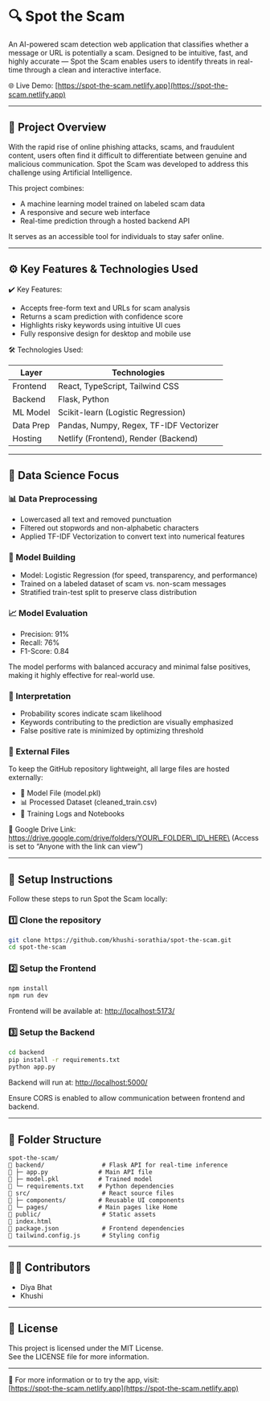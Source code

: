 # 🔍 Spot the Scam

An AI-powered scam detection web application that classifies whether a message or URL is potentially a scam. Designed to be intuitive, fast, and highly accurate — Spot the Scam enables users to identify threats in real-time through a clean and interactive interface.

🌐 Live Demo: [https://spot-the-scam.netlify.app](https://spot-the-scam.netlify.app)

---

## 📘 Project Overview

With the rapid rise of online phishing attacks, scams, and fraudulent content, users often find it difficult to differentiate between genuine and malicious communication. Spot the Scam was developed to address this challenge using Artificial Intelligence.

This project combines:

- A machine learning model trained on labeled scam data
- A responsive and secure web interface
- Real-time prediction through a hosted backend API

It serves as an accessible tool for individuals to stay safer online.

---

## ⚙️ Key Features & Technologies Used

✔️ Key Features:

- Accepts free-form text and URLs for scam analysis
- Returns a scam prediction with confidence score
- Highlights risky keywords using intuitive UI cues
- Fully responsive design for desktop and mobile use

🛠️ Technologies Used:

| Layer     | Technologies                            |
| --------- | --------------------------------------- |
| Frontend  | React, TypeScript, Tailwind CSS         |
| Backend   | Flask, Python                           |
| ML Model  | Scikit-learn (Logistic Regression)      |
| Data Prep | Pandas, Numpy, Regex, TF-IDF Vectorizer |
| Hosting   | Netlify (Frontend), Render (Backend)    |

---

## 🧠 Data Science Focus

### 📊 Data Preprocessing

- Lowercased all text and removed punctuation
- Filtered out stopwords and non-alphabetic characters
- Applied TF-IDF Vectorization to convert text into numerical features

### 🧠 Model Building

- Model: Logistic Regression (for speed, transparency, and performance)
- Trained on a labeled dataset of scam vs. non-scam messages
- Stratified train-test split to preserve class distribution

### 📈 Model Evaluation

- Precision: 91%
- Recall: 76%
- F1-Score: 0.84

The model performs with balanced accuracy and minimal false positives, making it highly effective for real-world use.

### 𞷾 Interpretation

- Probability scores indicate scam likelihood
- Keywords contributing to the prediction are visually emphasized
- False positive rate is minimized by optimizing threshold

### 📁 External Files

To keep the GitHub repository lightweight, all large files are hosted externally:

- 🔗 Model File (model.pkl)
- 📊 Processed Dataset (cleaned_train.csv)
- 📄 Training Logs and Notebooks

📁 Google Drive Link: https://drive.google.com/drive/folders/YOUR\_FOLDER\_ID\_HERE\
(Access is set to “Anyone with the link can view”)

---

## 🚀 Setup Instructions

Follow these steps to run Spot the Scam locally:

### 1️⃣ Clone the repository

```bash
git clone https://github.com/khushi-sorathia/spot-the-scam.git
cd spot-the-scam
```

### 2️⃣ Setup the Frontend

```bash
npm install
npm run dev
```

Frontend will be available at: [http://localhost:5173/](http://localhost:5173/)

### 3️⃣ Setup the Backend

```bash
cd backend
pip install -r requirements.txt
python app.py
```

Backend will run at: [http://localhost:5000/](http://localhost:5000/)

Ensure CORS is enabled to allow communication between frontend and backend.

---

## 📁 Folder Structure

```
spot-the-scam/
🔹 backend/                # Flask API for real-time inference
🔹 ├─ app.py              # Main API file
🔹 ├─ model.pkl           # Trained model
🔹 └─ requirements.txt    # Python dependencies
🔹 src/                    # React source files
🔹 ├─ components/         # Reusable UI components
🔹 └─ pages/              # Main pages like Home
🔹 public/                 # Static assets
🔹 index.html
🔹 package.json            # Frontend dependencies
🔹 tailwind.config.js      # Styling config
```

---

## 👨‍💼 Contributors

- Diya Bhat
- Khushi

---

## 📄 License

This project is licensed under the MIT License.\
See the LICENSE file for more information.

---

🔗 For more information or to try the app, visit:\
[https://spot-the-scam.netlify.app](https://spot-the-scam.netlify.app)

